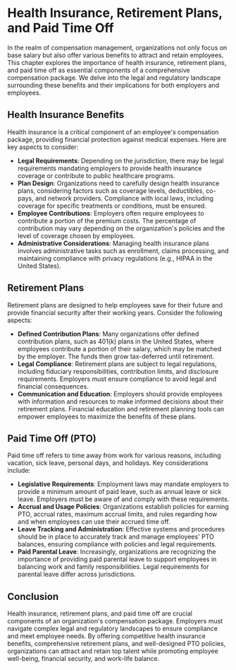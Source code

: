 Health Insurance, Retirement Plans, and Paid Time Off
================================================================

In the realm of compensation management, organizations not only focus on base salary but also offer various benefits to attract and retain employees. This chapter explores the importance of health insurance, retirement plans, and paid time off as essential components of a comprehensive compensation package. We delve into the legal and regulatory landscape surrounding these benefits and their implications for both employers and employees.

Health Insurance Benefits
-------------------------

Health insurance is a critical component of an employee's compensation package, providing financial protection against medical expenses. Here are key aspects to consider:

* **Legal Requirements**: Depending on the jurisdiction, there may be legal requirements mandating employers to provide health insurance coverage or contribute to public healthcare programs.
* **Plan Design**: Organizations need to carefully design health insurance plans, considering factors such as coverage levels, deductibles, co-pays, and network providers. Compliance with local laws, including coverage for specific treatments or conditions, must be ensured.
* **Employee Contributions**: Employers often require employees to contribute a portion of the premium costs. The percentage of contribution may vary depending on the organization's policies and the level of coverage chosen by employees.
* **Administrative Considerations**: Managing health insurance plans involves administrative tasks such as enrollment, claims processing, and maintaining compliance with privacy regulations (e.g., HIPAA in the United States).

Retirement Plans
----------------

Retirement plans are designed to help employees save for their future and provide financial security after their working years. Consider the following aspects:

* **Defined Contribution Plans**: Many organizations offer defined contribution plans, such as 401(k) plans in the United States, where employees contribute a portion of their salary, which may be matched by the employer. The funds then grow tax-deferred until retirement.
* **Legal Compliance**: Retirement plans are subject to legal regulations, including fiduciary responsibilities, contribution limits, and disclosure requirements. Employers must ensure compliance to avoid legal and financial consequences.
* **Communication and Education**: Employers should provide employees with information and resources to make informed decisions about their retirement plans. Financial education and retirement planning tools can empower employees to maximize the benefits of these plans.

Paid Time Off (PTO)
-------------------

Paid time off refers to time away from work for various reasons, including vacation, sick leave, personal days, and holidays. Key considerations include:

* **Legislative Requirements**: Employment laws may mandate employers to provide a minimum amount of paid leave, such as annual leave or sick leave. Employers must be aware of and comply with these requirements.
* **Accrual and Usage Policies**: Organizations establish policies for earning PTO, accrual rates, maximum accrual limits, and rules regarding how and when employees can use their accrued time off.
* **Leave Tracking and Administration**: Effective systems and procedures should be in place to accurately track and manage employees' PTO balances, ensuring compliance with policies and legal requirements.
* **Paid Parental Leave**: Increasingly, organizations are recognizing the importance of providing paid parental leave to support employees in balancing work and family responsibilities. Legal requirements for parental leave differ across jurisdictions.

Conclusion
----------

Health insurance, retirement plans, and paid time off are crucial components of an organization's compensation package. Employers must navigate complex legal and regulatory landscapes to ensure compliance and meet employee needs. By offering competitive health insurance benefits, comprehensive retirement plans, and well-designed PTO policies, organizations can attract and retain top talent while promoting employee well-being, financial security, and work-life balance.

